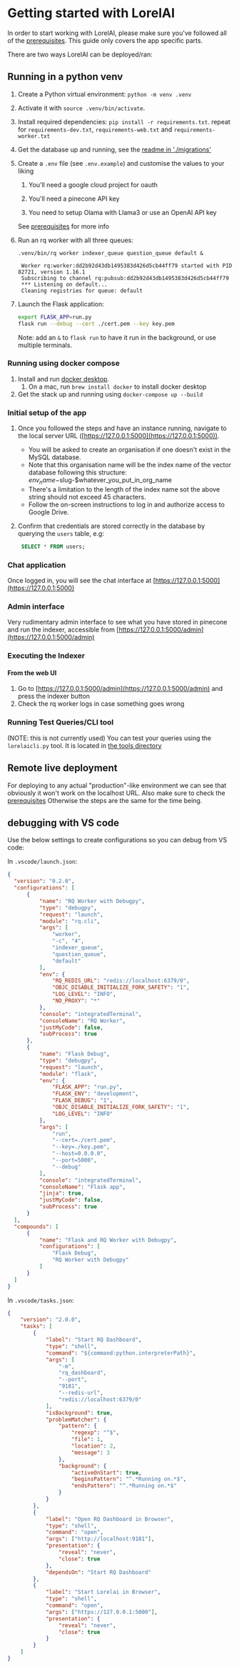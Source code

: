 # Getting started with LorelAI

In order to start working with LorelAI, please make sure you've followed all of the
[prerequisites](./prerequisites.md). This guide only covers the app specific parts.

There are two ways LorelAI can be deployed/ran:

## Running in a python venv

1. Create a Python virtual environment: `python -m venv .venv`

1. Activate it with `source .venv/bin/activate`.

1. Install required dependencies: `pip install -r requirements.txt`. repeat for
   `requirements-dev.txt`, `requirements-web.txt` and `requirements-worker.txt`

1. Get the database up and running, see the [readme in './migrations'](../migrations/readme.md)

1. Create a `.env` file (see `.env.example`) and customise the values to your liking

   1. You'll need a google cloud project for oauth

   1. You'll need a pinecone API key

   1. You need to setup Olama with Llama3 or use an OpenAI API key

   See [prerequisites](./prerequisites.md) for more info

1. Run an rq worker with all three queues:

   `.venv/bin/rq worker indexer_queue question_queue default &`

   ```log
    Worker rq:worker:dd2b92d43db1495383d426d5cb44ff79 started with PID 82721, version 1.16.1
    Subscribing to channel rq:pubsub:dd2b92d43db1495383d426d5cb44ff79
    *** Listening on default...
    Cleaning registries for queue: default

   ```

1. Launch the Flask application:

   ```bash
   export FLASK_APP=run.py
   flask run --debug --cert ./cert.pem --key key.pem
   ```

   Note: add an `&` to `flask run` to have it run in the background, or use multiple terminals.

### Running using docker compose

1. Install and run [docker desktop](https://docs.docker.com/desktop/).
   1. On a mac, run `brew install docker` to install docker desktop
1. Get the stack up and running using `docker-compose up --build`

### Initial setup of the app

1. Once you followed the steps and have an instance running, navigate to the local server URL
   ([https://127.0.0.1:5000](https://127.0.0.1:5000)).

   - You will be asked to create an organisation if one doesn't exist in the MySQL database.
   - Note that this organisation name will be the index name of the vector database following this
     structure: $env_name-$slug-$whatever_you_put_in_org_name
   - There's a limitation to the length of the index name sot the above string should not exceed 45
     characters.
   - Follow the on-screen instructions to log in and authorize access to Google Drive.

1. Confirm that credentials are stored correctly in the database by querying the `users` table, e.g:

   ```sql
    SELECT * FROM users;
   ```

### Chat application

Once logged in, you will see the chat interface at [https://127.0.0.1:5000](https://127.0.0.1:5000)

### Admin interface

Very rudimentary admin interface to see what you have stored in pinecone and run the indexer,
accessible from [https://127.0.0.1:5000/admin](https://127.0.0.1:5000/admin)

### Executing the Indexer

#### From the web UI

1. Go to [https://127.0.0.1:5000/admin](https://127.0.0.1:5000/admin) and press the indexer button
1. Check the rq worker logs in case something goes wrong

### Running Test Queries/CLI tool

(NOTE: this is not currently used) You can test your queries using the `lorelaicli.py` tool. It is
located in [the tools directory](../tools/readme.md)

## Remote live deployment

For deploying to any actual "production"-like environment we can see that obviously it won't work on
the localhost URL. Also make sure to check the [prerequisites](prerequisites.md#non-local-deploy)
Otherwise the steps are the same for the time being.

## debugging with VS code

Use the below settings to create configurations so you can debug from VS code:

In `.vscode/launch.json`:

```json
{
  "version": "0.2.0",
  "configurations": [
      {
          "name": "RQ Worker with Debugpy",
          "type": "debugpy",
          "request": "launch",
          "module": "rq.cli",
          "args": [
              "worker",
              "-c", "4",
              "indexer_queue",
              "question_queue",
              "default"
          ],
          "env": {
              "RQ_REDIS_URL": "redis://localhost:6379/0",
              "OBJC_DISABLE_INITIALIZE_FORK_SAFETY": "1",
              "LOG_LEVEL": "INFO",
              "NO_PROXY": "*"
          },
          "console": "integratedTerminal",
          "consoleName": "RQ Worker",
          "justMyCode": false,
          "subProcess": true
      },
      {
          "name": "Flask Debug",
          "type": "debugpy",
          "request": "launch",
          "module": "flask",
          "env": {
              "FLASK_APP": "run.py",
              "FLASK_ENV": "development",
              "FLASK_DEBUG": "1",
              "OBJC_DISABLE_INITIALIZE_FORK_SAFETY": "1",
              "LOG_LEVEL": "INFO"
          },
          "args": [
              "run",
              "--cert=./cert.pem",
              "--key=./key.pem",
              "--host=0.0.0.0",
              "--port=5000",
              "--debug"
          ],
          "console": "integratedTerminal",
          "consoleName": "Flask app",
          "jinja": true,
          "justMyCode": false,
          "subProcess": true
      }
  ],
  "compounds": [
      {
          "name": "Flask and RQ Worker with Debugpy",
          "configurations": [
              "Flask Debug",
              "RQ Worker with Debugpy"
          ]
      }
  ]
}

```

In `.vscode/tasks.json`:

```json
{
    "version": "2.0.0",
    "tasks": [
        {
            "label": "Start RQ Dashboard",
            "type": "shell",
            "command": "${command:python.interpreterPath}",
            "args": [
                "-m",
                "rq_dashboard",
                "--port",
                "9181",
                "--redis-url",
                "redis://localhost:6379/0"
            ],
            "isBackground": true,
            "problemMatcher": {
                "pattern": {
                    "regexp": "^$",
                    "file": 1,
                    "location": 2,
                    "message": 3
                },
                "background": {
                    "activeOnStart": true,
                    "beginsPattern": "^.*Running on.*$",
                    "endsPattern": "^.*Running on.*$"
                }
            }
        },
        {
            "label": "Open RQ Dashboard in Browser",
            "type": "shell",
            "command": "open",
            "args": ["http://localhost:9181"],
            "presentation": {
                "reveal": "never",
                "close": true
            },
            "dependsOn": "Start RQ Dashboard"
        },
        {
            "label": "Start Lorelai in Browser",
            "type": "shell",
            "command": "open",
            "args": ["https://127.0.0.1:5000"],
            "presentation": {
                "reveal": "never",
                "close": true
            }
        }
    ]
}
```
